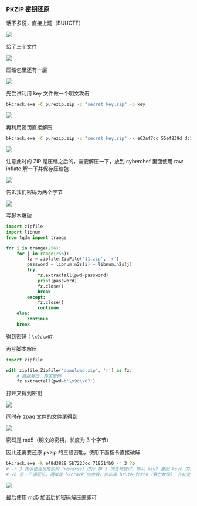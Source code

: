 ### PKZIP 密钥还原

话不多说，直接上题（BUUCTF）

![](https://pic1.imgdb.cn/item/687746b858cb8da5c8b7efda.png)

给了三个文件

![](https://pic1.imgdb.cn/item/6877471d58cb8da5c8b7f2b9.png)

压缩包里还有一层

![](https://pic1.imgdb.cn/item/6877484d58cb8da5c8b80028.png)

先尝试利用 key 文件做一个明文攻击

```sh
bkcrack.exe -C purezip.zip -c "secret key.zip" -p key
```

![](https://pic1.imgdb.cn/item/687749fc58cb8da5c8b81b39.png)

再利用密钥直接解压

```sh
bkcrack.exe -C purezip.zip -c "secret key.zip" -k e63af7cc 55ef839d dc10b922 -d 1.zip
```

![](https://pic1.imgdb.cn/item/68774afc58cb8da5c8b8295a.png)

注意此时的 ZIP 是压缩之后的，需要解压一下，放到 cyberchef 里面使用 raw inflate 解一下并保存压缩包

![](https://pic1.imgdb.cn/item/68774f1158cb8da5c8b84691.png)

告诉我们密码为两个字节

![](https://pic1.imgdb.cn/item/68774f4358cb8da5c8b846b3.png)

写脚本爆破

```python
import zipfile
import libnum
from tqdm import trange

for i in trange(256):
    for j in range(256):
        fz = zipfile.ZipFile('11.zip', 'r')
        password = libnum.n2s(i) + libnum.n2s(j)
        try:
            fz.extractall(pwd=password)
            print(password)
            fz.close()
            break
        except:
            fz.close()
            continue
    else:
        continue
    break
```

得到密码：`\x9c\x07`

再写脚本解压

```python
import zipfile

with zipfile.ZipFile('download.zip', 'r') as fz:
    # 直接解压，指定密码
    fz.extractall(pwd=b'\x9c\x07')
```

打开又得到密钥

![](https://pic1.imgdb.cn/item/687751f158cb8da5c8b84af1.png)

同时在 zpaq 文件的文件尾得到

![](https://pic1.imgdb.cn/item/6877526458cb8da5c8b84b2e.png)

密码是 md5（明文的密钥，长度为 3 个字节）

因此还需要还原 pkzip 的三段密匙，使用下面指令直接破解

```sh
bkcrack.exe -k e48d3828 5b7223cc 71851fb0 -r 3 ?b
# -r 3 表示使用反推阶段（reverse）进行 第 3 次迭代尝试，即从 key2 推回 key0 的过程的步骤次数
# ?b 是一个通配符，通常是 bkcrack 的参数，表示用 brute-force（暴力枚举） 去补全某些信息
```

![](https://pic1.imgdb.cn/item/687752b258cb8da5c8b84b49.png)

最后使用 md5 加密后的密码解压缩即可